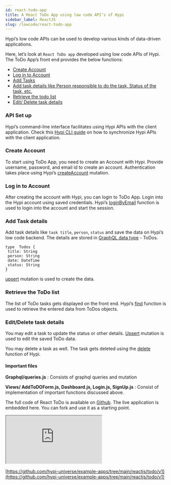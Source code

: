 ```yaml
---
id: react-todo-app
title: A React ToDo App using low code API’s of Hypi
sidebar_label: ReactJS
slug: /lowcode/react-todo-app
---
```


Hypi’s low code APIs can be used to develop various kinds of data-driven applications.

Here, let’s look at `React ToDo app` developed using low code APIs of Hypi. The ToDo App’s front end provides the below functions:

+ [Create Account](#create-account)
+ [Log in to Account](#log-in-to-account)
+ [Add Tasks](#add-task-details)
+ [Add task details like Person responsible to do the task, Status of the task, etc.](#add-task-details)
+ [Retrieve the todo list](#retrieve-the-todo-list)
+ [Edit/ Delete task details](#edit/delte-task-details)

### API Set up

Hypi’s command-line interface facilitates using Hypi APIs with the client application. Check this [Hypi CLI guide](hypi-cli-intro.md) on how to synchronize Hypi APIs with the client application.

### Create Account

To start using ToDo App, you need to create an Account with Hypi. Provide username, password, and email id to create an account. Authentication takes place using Hypi’s [createAccount](authentication.md#createaccount) mutation.

### Log in to Account

After creating the account with Hypi, you can login to ToDo App. Login into the Hypi account using saved credentials. Hypi’s [loginByEmail](authentication.md#loginbyemail) function is used to login into the account and start the session.

### Add Task details

Add task details like `task title`, `person`, `status` and save the data on Hypi’s low code backend. The details are stored in [GraphQL data type](gql-schema-types.md#type-language) - ToDos.
```
type  Todos {
 title: String
 person: String
 date: DateTime
 status: String
}
```
[upsert](createdata.md) mutation is used to create the data.

### Retrieve the ToDo list

The list of ToDo tasks gets displayed on the front end. Hypi’s [find](readdata.md#find) function is used to retrieve the entered data from ToDos objects.

### Edit/Delete task details

You may edit a task to update the status or other details. [Upsert](createdata.md) mutation is used to edit the saved ToDo data.

You may delete a task as well. The task gets deleted using the [delete](deletedata.md#delete) function of Hypi.

#### Important files

**Graphql/queries.js** : Consists of graphql queries and mutation

**Views/ AddToDOForm.js, Dashboard.js, Login.js, SignUp.js** : Consist of implementation of important functions discussed above.

The full code of React ToDo is available on [Github](https://github.com/hypi-universe/example-apps/tree/main/reactjs/todo/v1). The live application is embedded here. You can fork and use it as a starting point.


<iframe src="https://codesandbox.io/embed/hypi-lowcode-todo-app-q6mjs?fontsize=14&hidenavigation=1&theme=dark&view=preview"
     style={{width:'100%', height: '500px', border:'0', borderRadius: '4px', overflow:'hidden'}}
     title="Hypi lowcode todo app"
     allow="accelerometer; ambient-light-sensor; camera; encrypted-media; geolocation; gyroscope; hid; microphone; midi; payment; usb; vr; xr-spatial-tracking"
     sandbox="allow-forms allow-modals allow-popups allow-presentation allow-same-origin allow-scripts"
   ></iframe>


[https://github.com/hypi-universe/example-apps/tree/main/reactjs/todo/v1](https://github.com/hypi-universe/example-apps/tree/main/reactjs/todo/v1)
